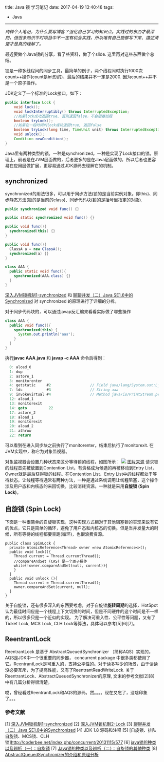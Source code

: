 title: Java 锁 学习笔记
date: 2017-04-19 13:40:48
tags:
- Java
---
*纯粹个人笔记，为什么要写博客？强化自己学习的知识点。实践过的东西才最深刻，但很多知识平时项目中不一定有机会实践，所以唯有自己能够写下来、描述清楚才是真的理解了。*

最近要做个Java锁的分享，看了些资料，做了个slide. 这里再对这些东西做个总结。

锁是一种多线程间的同步工具，最简单的例子，两个线程同时执行1000次count++操作(count是int形的)，最后的结果并不一定是2000. 因为count++并不是一个原子操作。

JDK定义了一个标准的Lock接口，如下：
```java
public interface Lock {
    void lock();
    void lockInterruptibly() throws InterruptedException;
    //如果lock成功返回true, 否则返回false，不会阻塞线程
    boolean tryLock();
    //如果在一段时间内lock成功返回true, 返回false
    boolean tryLock(long time, TimeUnit unit) throws InterruptedException;
    void unlock();
    Condition newCondition();
}
```

Java里有两种类型的锁，一种是synchronized，一种是实现了Lock接口的锁。原理上，前者是在JVM层面做的，后者更多的是在Java层面做的，所以后者也更容易在应用层做扩展，更容易通过JDK源码去理解它的机制。<!--more-->

## synchronized
synchronized的用法很多，可以用于同步方法(锁的是当前实例对象，即this)、同步静态方法(锁的是当前的class)、同步代码块(锁的是括号里指定的对象).

```java
public synchronized void func() {}

public static synchronized void func() {}

public void func(){
  synchronized(this) {}
}

public void func(){
  ClassA a = new ClassA();
  synchronized(a) {}
}

class AAA {
  public static void func(){
    synchronized(AAA.class) {}
  }
}
```

[深入JVM锁机制1-synchronized](http://blog.csdn.net/chen77716/article/details/6618779) 和 [聊聊并发（二）Java SE1.6中的Synchronized](http://ifeve.com/java-synchronized/) 对 synchronized 的原理进行了详细的分析。

对于同步代码块的，可以通过javap反汇编来看看实际做了哪些操作
```java
class AAA {
  public void func(){
    synchronized(this) {
      System.out.println("aaa");
    }
  }
}
```
执行**javac AAA.java** 和 **javap -c AAA** 命令后得到：
```java
  0: aload_0
  1: dup
  2: astore_1
  3: monitorenter
  4: getstatic     #2                  // Field java/lang/System.out:Ljava/io/PrintStream;
  7: ldc           #3                  // String aaa
  9: invokevirtual #4                  // Method java/io/PrintStream.println:(Ljava/lang/String;)V
  12: aload_1
  13: monitorexit
  14: goto          22
  17: astore_2
  18: aload_1
  19: monitorexit
  20: aload_2
  21: athrow
  22: return
```
可以看到在进入同步块之前执行了monitorenter，结束后执行了monitorexit. 在JVM实现中，称它为对象监视器。

对象监视器会设置几种状态来区分等待锁的线程，如图所示：
![](/images/Java-锁-学习笔记-1.gif)
[图片来源](http://blog.csdn.net/chen77716/article/details/6618779)
请求锁的线程首先被放置到Contention List，有资格成为候选的再被移动到Entry List，Owner就是最后获得锁的线程。在Contention List、Entry List中的线程都处于等待状态。让线程等待通常有两种方法，一种是通过系统调用让线程阻塞，这个操作涉及用户态和内核态的来回切换，比较消耗资源。一种就是采用**自旋锁 (Spin Lock)**。

## 自旋锁 (Spin Lock)
下面是一种很简单的自旋锁实现，这种实现方式相对于其他阻塞锁的实现来说有它的优点，它只是简单的循环，避免了用户态和内核态的切换。但是当并发量大的时候，所有等待的线程都要空跑(循环)，也很浪费资源。
```
public class SpinLock {
  private AtomicReference<Thread> owner =new AtomicReference<>();
  public void lock(){
    Thread current = Thread.currentThread();
    //compareAndSet (CAS) 是一个原子操作
    while(!owner.compareAndSet(null, current)){
    }
  }
  public void unlock (){
    Thread current = Thread.currentThread();
    owner.compareAndSet(current, null);
  }
}
```
关于自旋锁，还有很多深入的东西要考虑，对于自旋锁**旋转周期**的选择，HotSpot认为最佳时间应是一个线程上下文切换的时间，但是不同硬件的这个时间是不一样的，所以很多只是一个近似的实现。
为了解决可重入性、公平性等问题，又有了Ticket Lock, MCS Lock, CLH Lock等算法，具体可以参考[5][6][7]。


## ReentrantLock
ReentrantLock 是基于 AbstractQueuedSynchronizer （简称AQS）实现的，AQS是JDK中一个很重要的同步器， concurrent package 中很多类都使用了它。ReentrantLock是可重入的，支持公平性的。对于读多写少的场景，由于读读没必要互斥，为了提高性能，又有了ReentrantReadWriteLock.
关于ReentrantLock、AbstractQueuedSynchronizer的原理, 文末的参考文献[2][8]中有几篇分析得很清楚。

哎，曾经看过ReentrantLock和AQS的源码，然。。。。现在又忘了，没啥印象了。。。



### 参考文献
[1] [深入JVM锁机制1-synchronized](http://blog.csdn.net/chen77716/article/details/6618779)
[2] [深入JVM锁机制2-Lock](http://blog.csdn.net/chen77716/article/details/6641477)
[3] [聊聊并发（二）Java SE1.6中的Synchronized](http://ifeve.com/java-synchronized/)
[4] JDK 1.8 源码和注释
[5] [自旋锁、排队自旋锁、MCS锁、CLH锁]http://coderbee.net/index.php/concurrent/20131115/577
[6] [java锁的种类以及辨析（一）：自旋锁](http://ifeve.com/java_lock_see1/)
[7] [Java锁的种类以及辨析（二）：自旋锁的其他种类](http://ifeve.com/java_lock_see2/)
[8] [AbstractQueuedSynchronizer的介绍和原理分析](http://ifeve.com/introduce-abstractqueuedsynchronizer/)
